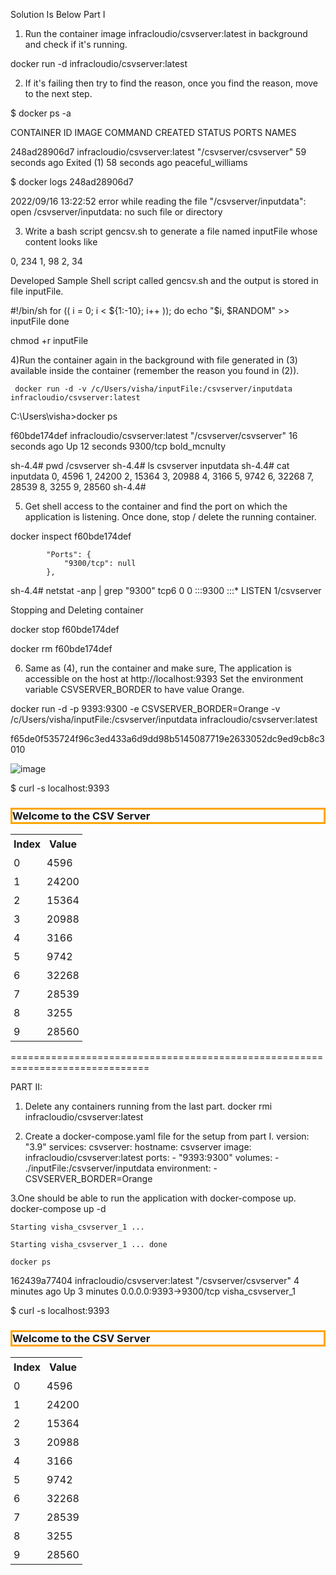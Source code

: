 Solution Is Below
Part I

1) Run the container image infracloudio/csvserver:latest in background and check if it's running.

docker run -d infracloudio/csvserver:latest

2) If it's failing then try to find the reason, once you find the reason, move to the next step.

$ docker ps -a

CONTAINER ID   IMAGE                           COMMAND                  CREATED          STATUS                      PORTS     NAMES

248ad28906d7   infracloudio/csvserver:latest   "/csvserver/csvserver"   59 seconds ago   Exited (1) 58 seconds ago             peaceful_williams

$ docker logs 248ad28906d7

2022/09/16 13:22:52 error while reading the file "/csvserver/inputdata": open /csvserver/inputdata: no such file or directory


3) Write a bash script gencsv.sh to generate a file named inputFile whose content looks like

0, 234
1, 98
2, 34

Developed Sample Shell script called gencsv.sh and the output is stored in file inputFile.

#!/bin/sh
for (( i = 0; i < ${1:-10}; i++ ));
do
  echo "$i, $RANDOM" >> inputFile
done

chmod +r inputFile

4)Run the container again in the background with file generated in (3) available inside the container (remember the reason you found in (2)).

     docker run -d -v /c/Users/visha/inputFile:/csvserver/inputdata infracloudio/csvserver:latest

C:\Users\visha>docker ps

f60bde174def   infracloudio/csvserver:latest   "/csvserver/csvserver"   16 seconds ago   Up 12 seconds   9300/tcp   bold_mcnulty


sh-4.4# pwd
/csvserver
sh-4.4# ls
csvserver  inputdata
sh-4.4# cat inputdata
0, 4596
1, 24200
2, 15364
3, 20988
4, 3166
5, 9742
6, 32268
7, 28539
8, 3255
9, 28560
sh-4.4#

5) Get shell access to the container and find the port on which the application is listening. Once done, stop / delete the running container.

 docker inspect f60bde174def

            "Ports": {
                "9300/tcp": null
            },


sh-4.4# netstat -anp | grep "9300"
tcp6       0      0 :::9300                 :::*                    LISTEN      1/csvserver

Stopping and Deleting container

 docker stop f60bde174def
 
 docker rm f60bde174def


6) Same as (4), run the container and make sure,
The application is accessible on the host at http://localhost:9393
Set the environment variable CSVSERVER_BORDER to have value Orange.

docker run -d -p 9393:9300 -e CSVSERVER_BORDER=Orange -v /c/Users/visha/inputFile:/csvserver/inputdata infracloudio/csvserver:latest

f65de0f535724f96c3ed433a6d9dd98b5145087719e2633052dc9ed9cb8c3010

![image](https://user-images.githubusercontent.com/58246130/190657656-14ce4633-2092-43a0-8468-95168faff6f0.png)

$ curl -s localhost:9393
<!DOCTYPE html>
<html>
<head>
  <title>CSV Server</title>
  <style>
  th, td {
    padding: 5px;
  }
  </style>
</head>
<body>
<!-- Y3N2c2VydmVyIGdlbmVyYXRlZCBhdDogMTY2MzMzNjk4Mg== -->
<h3 style="border:3px solid Orange">Welcome to the CSV Server</h3><table><tr><th>Index</th><th>Value</th></tr><tr><td>0</td><td> 4596</td></tr><tr><td>1</td><td> 24200</td></tr><tr><td>2</td><td> 15364</td></tr><tr><td>3</td><td> 20988</td></tr><tr><td>4</td><td> 3166</td></tr><tr><td>5</td><td> 9742</td></tr><tr><td>6</td><td> 32268</td></tr><tr><td>7</td><td> 28539</td></tr><tr><td>8</td><td> 3255</td></tr><tr><td>9</td><td> 28560</td></tr></table></body></html>

==============================================================================

PART II:
1. Delete any containers running from the last part.
    docker rmi infracloudio/csvserver:latest
    
2. Create a docker-compose.yaml file for the setup from part I.
    version: "3.9"
    services:
      csvserver:
        hostname: csvserver
        image: infracloudio/csvserver:latest
        ports:
          - "9393:9300"
        volumes:
          - ./inputFile:/csvserver/inputdata
        environment:
          - CSVSERVER_BORDER=Orange
          
3.One should be able to run the application with docker-compose up.
    docker-compose up -d
    
    Starting visha_csvserver_1 ...
    
    Starting visha_csvserver_1 ... done

    docker ps
    
162439a77404   infracloudio/csvserver:latest   "/csvserver/csvserver"   4 minutes ago   Up 3 minutes   0.0.0.0:9393->9300/tcp   visha_csvserver_1


$ curl -s localhost:9393
<!DOCTYPE html>
<html>
<head>
  <title>CSV Server</title>
  <style>
  th, td {
    padding: 5px;
  }
  </style>
</head>
<body>
<!-- Y3N2c2VydmVyIGdlbmVyYXRlZCBhdDogMTY2MzMzODc0OA== -->
<h3 style="border:3px solid Orange">Welcome to the CSV Server</h3><table><tr><th>Index</th><th>Value</th></tr><tr><td>0</td><td> 4596</td></tr><tr><td>1</td><td> 24200</td></tr><tr><td>2</td><td> 15364</td></tr><tr><td>3</td><td> 20988</td></tr><tr><td>4</td><td> 3166</td></tr><tr><td>5</td><td> 9742</td></tr><tr><td>6</td><td> 32268</td></tr><tr><td>7</td><td> 28539</td></tr><tr><td>8</td><td> 3255</td></tr><tr><td>9</td><td> 28560</td></tr></table></body></html>
